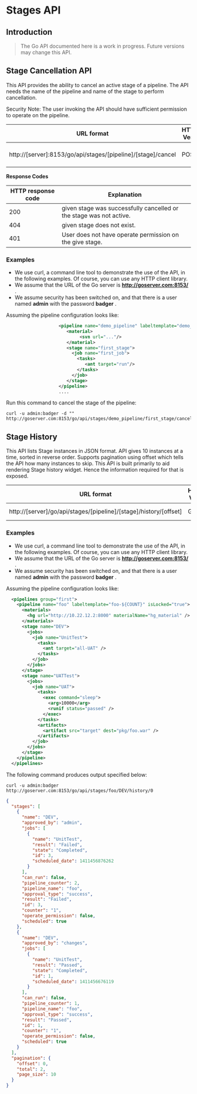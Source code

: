 # Stages API

## Introduction

> The Go API documented here is a work in progress. Future versions may change this API.

## Stage Cancellation API

This API provides the ability to cancel an active stage of a pipeline. The API needs the name of the pipeline and name of the stage to perform cancellation.

Security Note: The user invoking the API should have sufficient permission to operate on the pipeline.

| URL format | HTTP Verb | Data | Explanation |
|------------|-----------|------|-------------|
| http://[server]:8153/go/api/stages/[pipeline]/[stage]/cancel | POST | no parameters | Cancels the specified stage |

**Response Codes**

| HTTP response code | Explanation |
|--------------------|-------------|
| 200 | given stage was successfully cancelled or the stage was not active. |
| 404 | given stage does not exist. |
| 401 | User does not have operate permission on the give stage. |

### Examples

-   We use curl, a command line tool to demonstrate the use of the API, in the following examples. Of course, you can use any HTTP client library.
-   We assume that the URL of the Go server is **http://goserver.com:8153/** .
-   We assume security has been switched on, and that there is a user named **admin** with the password **badger** .

Assuming the pipeline configuration looks like:

```xml
                    <pipeline name="demo_pipeline" labeltemplate="demo_pipeline-1.0-${COUNT}">
                       <material>
                            <svn url="..."/>
                       </material>
                       <stage name="first_stage">
                         <job name="first_job">
                           <tasks>
                              <ant target="run"/>
                           </tasks>
                         </job>
                       </stage>
                    </pipeline>
                    .... 
```

Run this command to cancel the stage of the pipeline:

```
curl -u admin:badger -d "" http://goserver.com:8153/go/api/stages/demo_pipeline/first_stage/cancel
```

## Stage History

This API lists Stage instances in JSON format. API gives 10 instances at a time, sorted in reverse order. Supports pagination using offset which tells the API how many instances to skip. This API is built primarily to aid rendering Stage history widget. Hence the information required for that is exposed.

| URL format | HTTP Verb | Data | Explanation |
|------------|-----------|------|-------------|
| http://[server]/go/api/stages/[pipeline]/[stage]/history/[offset] | GET | no parameters | List Stage history. |

### Examples

-   We use curl, a command line tool to demonstrate the use of the API, in the following examples. Of course, you can use any HTTP client library.
-   We assume that the URL of the Go server is **http://goserver.com:8153/** .
-   We assume security has been switched on, and that there is a user named **admin** with the password **badger** .

Assuming the pipeline configuration looks like:

```xml
  <pipelines group="first">
    <pipeline name="foo" labeltemplate="foo-${COUNT}" isLocked="true">
      <materials>
        <hg url="http://10.22.12.2:8000" materialName="hg_material" />
      </materials>
      <stage name="DEV">
        <jobs>
          <job name="UnitTest">
            <tasks>
              <ant target="all-UAT" />
            </tasks>
          </job>
        </jobs>
      </stage>
      <stage name="UATTest">
        <jobs>
          <job name="UAT">
            <tasks>
              <exec command="sleep">
                <arg>10000</arg>
                <runif status="passed" />
              </exec>
            </tasks>
            <artifacts>
              <artifact src="target" dest="pkg/foo.war" />
            </artifacts>
          </job>
        </jobs>
      </stage>
    </pipeline>
  </pipelines>
```

The following command produces output specified below:
```
curl -u admin:badger http://goserver.com:8153/go/api/stages/foo/DEV/history/0
```

```json
{
  "stages": [
    {
      "name": "DEV",
      "approved_by": "admin",
      "jobs": [
        {
          "name": "UnitTest",
          "result": "Failed",
          "state": "Completed",
          "id": 3,
          "scheduled_date": 1411456876262
        }
      ],
      "can_run": false,
      "pipeline_counter": 2,
      "pipeline_name": "foo",
      "approval_type": "success",
      "result": "Failed",
      "id": 3,
      "counter": "1",
      "operate_permission": false,
      "scheduled": true
    },
    {
      "name": "DEV",
      "approved_by": "changes",
      "jobs": [
        {
          "name": "UnitTest",
          "result": "Passed",
          "state": "Completed",
          "id": 1,
          "scheduled_date": 1411456676119
        }
      ],
      "can_run": false,
      "pipeline_counter": 1,
      "pipeline_name": "foo",
      "approval_type": "success",
      "result": "Passed",
      "id": 1,
      "counter": "1",
      "operate_permission": false,
      "scheduled": true
    }
  ],
  "pagination": {
    "offset": 0,
    "total": 2,
    "page_size": 10
  }
}
```